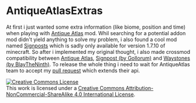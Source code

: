 # AntiqueAtlasExtras

At first i just wanted some extra information (like biome, position and time) when playing with <a href="https://minecraft.curseforge.com/projects/antique-atlas">Antique Atlas</a> mod. Whil searching for a potential addon mod didn't yield anything to solve my problem, i also found a cool mod named <a href="https://minecraft.curseforge.com/projects/signposts">Signposts</a> which is sadly only available for version 1.7.10 of minecraft.
So after i implemented my original thought, i also made crossmod compatibility between <a href="https://minecraft.curseforge.com/projects/antique-atlas">Antique Atlas</a>, <a href="https://minecraft.curseforge.com/projects/signpost">Signpost (by Gollorum)</a> and <a href="https://minecraft.curseforge.com/projects/waystones">Waystones (by BlayTheNinth)</a>. To release the whole thing i need to wait for AntiqueAtlas team to accept my <a href="https://github.com/AntiqueAtlasTeam/AntiqueAtlas/pull/202">pull request</a> which extends their api.

<a rel="license" href="http://creativecommons.org/licenses/by-nc-sa/4.0/"><img alt="Creative Commons License" style="border-width:0" src="https://i.creativecommons.org/l/by-nc-sa/4.0/88x31.png" /></a><br />This work is licensed under a <a rel="license" href="http://creativecommons.org/licenses/by-nc-sa/4.0/">Creative Commons Attribution-NonCommercial-ShareAlike 4.0 International License</a>.
